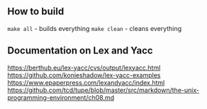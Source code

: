 ## How to build

   `make all`   - builds everything 
   `make clean` - cleans everything 
 
## Documentation on Lex and Yacc

https://berthub.eu/lex-yacc/cvs/output/lexyacc.html
https://github.com/konieshadow/lex-yacc-examples
https://www.epaperpress.com/lexandyacc/index.html
https://github.com/tcd/tupe/blob/master/src/markdown/the-unix-programming-environment/ch08.md

